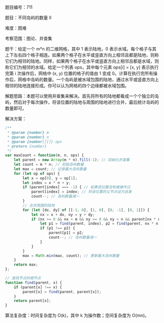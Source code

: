 题目编号：711

题目：不同岛屿的数量 II

难度：困难

考察范围：图论、并查集

题干：给定一个 m*n 的二维网格，其中 1 表示陆地，0 表示水域。每个格子与其上下左右四个格子相连。如果两个格子在水平或竖直方向上相邻且都是陆地，则称它们为相邻的陆地。同样，如果两个格子在水平或竖直方向上相邻且都是水域，则称它们为相邻的水域。给定一个列表 ops，其中每个元素 ops[i] = [x, y] 表示执行完第 i 次操作后，网格中 (x, y) 位置的格子的值由 1 变成 0。计算在执行完所有操作后，网格中岛屿的数量。一个岛屿是被水域包围的陆地，通过水平或竖直方向上相邻的陆地连接形成。你可以认为网格的四个边缘都被水域包围。

解题思路：本题可以使用并查集来解决。首先将所有的陆地都看成一个个独立的岛屿，然后对于每次操作，将该位置的陆地与周围的陆地进行合并，最后统计岛屿的数量即可。

解决方案：

```javascript
/**
 * @param {number} m
 * @param {number} n
 * @param {number[][]} ops
 * @return {number}
 */
var maxCount = function(m, n, ops) {
    let parent = new Array(m * n).fill(-1); // 初始化并查集
    let count = m * n; // 初始岛屿数量
    let max = count; // 记录最大岛屿数量
    for (let op of ops) {
        let x = op[0], y = op[1];
        let index = x * n + y;
        if (parent[index] === -1) { // 如果该位置没有被操作过
            parent[index] = index; // 将该位置的父节点设为自身
            count--; // 岛屿数量减一
        }
        // 合并周围的陆地
        for (let [dx, dy] of [[-1, 0], [1, 0], [0, -1], [0, 1]]) {
            let nx = x + dx, ny = y + dy;
            if (nx >= 0 && nx < m && ny >= 0 && ny < n && parent[nx * n + ny] !== -1) {
                let p1 = find(parent, index), p2 = find(parent, nx * n + ny);
                if (p1 !== p2) {
                    parent[p1] = p2;
                    count--; // 岛屿数量减一
                }
            }
        }
        max = Math.min(max, count); // 更新最大岛屿数量
    }
    return max;
};

// 查找节点的根节点
function find(parent, x) {
    if (parent[x] !== x) {
        parent[x] = find(parent, parent[x]);
    }
    return parent[x];
}
```

算法复杂度：时间复杂度为 O(k)，其中 k 为操作数；空间复杂度为 O(mn)。